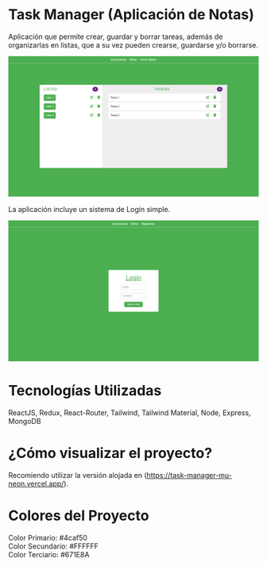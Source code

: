 # Task Manager (Aplicación de Notas)
Aplicación que permite crear, guardar y borrar tareas, además de organizarlas en listas, que a su vez pueden crearse, guardarse y/o borrarse.

![Alt text](/src/assets/listas.png?raw=true "Landing Page")

La aplicación incluye un sistema de Login simple.

![Alt text](/src/assets/login.png?raw=true "Landing Page")

# Tecnologías Utilizadas
ReactJS, Redux, React-Router, Tailwind, Tailwind Material, Node, Express, MongoDB


# ¿Cómo visualizar el proyecto?
Recomiendo utilizar la versión alojada en (https://task-manager-mu-neon.vercel.app/).

# Colores del Proyecto
Color Primario: #4caf50
<br/>
Color Secundario: #FFFFFF
<br/>
Color Terciario: #671E8A
